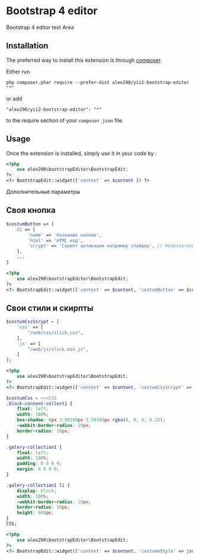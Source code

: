Bootstrap 4 editor
==================
Bootstrap 4 editor text Area

Installation
------------

The preferred way to install this extension is through [composer](http://getcomposer.org/download/).

Either run

```
php composer.phar require --prefer-dist alex290/yii2-bootstrap-editor "*"
```

or add

```
"alex290/yii2-bootstrap-editor": "*"
```

to the require section of your `composer.json` file.


Usage
-----

Once the extension is installed, simply use it in your code by  :

```php
<?php
    use alex290\bootstrapEditor\BootstrapEdit;
?>
<?= BootstrapEdit::widget(['content' => $content ]) ?>
```

Дополнительные параметры

Своя кнопка
-----------

```php
$costumButton => [
    01 => [
        'name' => 'Название кнопки',
        'html' => 'HTML код',
        'scrypt' => 'Скрипт активации например слайдер', // Необязательный параметр
    ],
    ...
]
```

```php
<?php
    use alex290\bootstrapEditor\BootstrapEdit;
?>
<?= BootstrapEdit::widget(['content' => $content, 'costumButton' => $costumButton ]) ?>
```

Свои стили и скирпты
--------------------

```php
$costumCssScrypt = [
    'css' => [
        "/web/css/slick.css",
    ],
    'js' => [
        "/web/js/slick.min.js",
    ]
];
```

```php
<?php
    use alex290\bootstrapEditor\BootstrapEdit;
?>
<?= BootstrapEdit::widget(['content' => $content, 'costumCssScrypt' => $costumCssScrypt]) ?>
```

```php
$costumCss = <<<CSS
.block-content-collect1 {
    float: left;
    width: 100%;
    box-shadow: 0px 3.58109px 3.58109px rgba(0, 0, 0, 0.25);
    -webkit-border-radius: 10px;
    border-radius: 10px;
}

.galery-collection1 {
    float: left;
    width: 100%;
    padding: 0 0 0 0;
    margin: 0 0 0 0;
}

.galery-collection1 li {
    display: block;
    width: 100%;
    -webkit-border-radius: 10px;
    border-radius: 10px;
    height: 600px;
}
CSS;
```

```php
<?php
    use alex290\bootstrapEditor\BootstrapEdit;
?>
<?= BootstrapEdit::widget(['content' => $content, 'costumeStyle' => json_encode([$costumCss, ...])]) ?>
```